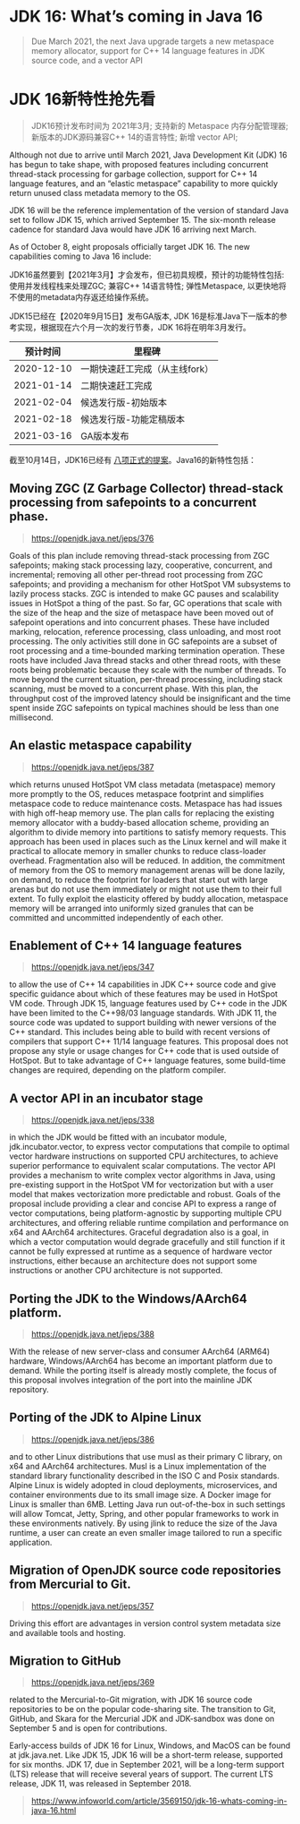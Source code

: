 # JDK 16: What’s coming in Java 16

> Due March 2021, the next Java upgrade targets a new metaspace memory allocator, support for C++ 14 language features in JDK source code, and a vector API

# JDK 16新特性抢先看

> JDK16预计发布时间为 2021年3月; 支持新的 Metaspace 内存分配管理器; 新版本的JDK源码兼容C++ 14的语言特性; 新增 vector API;

Although not due to arrive until March 2021, Java Development Kit (JDK) 16 has begun to take shape, with proposed features including concurrent thread-stack processing for garbage collection, support for C++ 14 language features, and an “elastic metaspace” capability to more quickly return unused class metadata memory to the OS.

JDK 16 will be the reference implementation of the version of standard Java set to follow JDK 15, which arrived September 15. The six-month release cadence for standard Java would have JDK 16 arriving next March.

As of October 8, eight proposals officially target JDK 16. The new capabilities coming to Java 16 include:

JDK16虽然要到【2021年3月】才会发布，但已初具规模，预计的功能特性包括: 使用并发线程栈来处理ZGC; 兼容C++ 14语言特性; 弹性Metaspace, 以更快地将不使用的metadata内存返还给操作系统。

JDK15已经在【2020年9月15日】发布GA版本, JDK 16是标准Java下一版本的参考实现，根据现在六个月一次的发行节奏，JDK 16将在明年3月发行。

| 预计时间     | 里程碑         |
| ----------- | ------------- |
| 2020-12-10  | 一期快速赶工完成（从主线fork） |
| 2021-01-14  | 二期快速赶工完成 |
| 2021-02-04  | 候选发行版-初始版本 |
| 2021-02-18  | 候选发行版-功能定稿版本 |
| 2021-03-16  | GA版本发布 |


截至10月14日，JDK16已经有 [八项正式的提案](https://openjdk.java.net/projects/jdk/16/)。Java16的新特性包括：


## Moving ZGC (Z Garbage Collector) thread-stack processing from safepoints to a concurrent phase.

> https://openjdk.java.net/jeps/376

Goals of this plan include removing thread-stack processing from ZGC safepoints; making stack processing lazy, cooperative, concurrent, and incremental; removing all other per-thread root processing from ZGC safepoints; and providing a mechanism for other HotSpot VM subsystems to lazily process stacks. ZGC is intended to make GC pauses and scalability issues in HotSpot a thing of the past. So far, GC operations that scale with the size of the heap and the size of metaspace have been moved out of safepoint operations and into concurrent phases. These have included marking, relocation, reference processing, class unloading, and most root processing. The only activities still done in GC safepoints are a subset of root processing and a time-bounded marking termination operation. These roots have included Java thread stacks and other thread roots, with these roots being problematic because they scale with the number of threads. To move beyond the current situation, per-thread processing, including stack scanning, must be moved to a concurrent phase. With this plan, the throughput cost of the improved latency should be insignificant and the time spent inside ZGC safepoints on typical machines should be less than one millisecond.

## An elastic metaspace capability

> https://openjdk.java.net/jeps/387

which returns unused HotSpot VM class metadata (metaspace) memory more promptly to the OS, reduces metaspace footprint and simplifies metaspace code to reduce maintenance costs. Metaspace has had issues with high off-heap memory use. The plan calls for replacing the existing memory allocator with a buddy-based allocation scheme, providing an algorithm to divide memory into partitions to satisfy memory requests. This approach has been used in places such as the Linux kernel and will make it practical to allocate memory in smaller chunks to reduce class-loader overhead. Fragmentation also will be reduced. In addition, the commitment of memory from the OS to memory management arenas will be done lazily, on demand, to reduce the footprint for loaders that start out with large arenas but do not use them immediately or might not use them to their full extent. To fully exploit the elasticity offered by buddy allocation, metaspace memory will be arranged into uniformly sized granules that can be committed and uncommitted independently of each other.

## Enablement of C++ 14 language features

> https://openjdk.java.net/jeps/347

to allow the use of C++ 14 capabilities in JDK C++ source code and give specific guidance about which of these features may be used in HotSpot VM code. Through JDK 15, language features used by C++ code in the JDK have been limited to the C++98/03 language standards. With JDK 11, the source code was updated to support building with newer versions of the C++ standard. This includes being able to build with recent versions of compilers that support C++ 11/14 language features. This proposal does not propose any style or usage changes for C++ code that is used outside of HotSpot. But to take advantage of C++ language features, some build-time changes are required, depending on the platform compiler.

## A vector API in an incubator stage

> https://openjdk.java.net/jeps/338

in which the JDK would be fitted with an incubator module, jdk.incubator.vector, to express vector computations that compile to optimal vector hardware instructions on supported CPU architectures, to achieve superior performance to equivalent scalar computations. The vector API provides a mechanism to write complex vector algorithms in Java, using pre-existing support in the HotSpot VM for vectorization but with a user model that makes vectorization more predictable and robust. Goals of the proposal include providing a clear and concise API to express a range of vector computations, being platform-agnostic by supporting multiple CPU architectures, and offering reliable runtime compilation and performance on x64 and AArch64 architectures. Graceful degradation also is a goal, in which a vector computation would degrade gracefully and still function if it cannot be fully expressed at runtime as a sequence of hardware vector instructions, either because an architecture does not support some instructions or another CPU architecture is not supported.


## Porting the JDK to the Windows/AArch64 platform.

> https://openjdk.java.net/jeps/388

With the release of new server-class and consumer AArch64 (ARM64) hardware, Windows/AArch64 has become an important platform due to demand. While the porting itself is already mostly complete, the focus of this proposal involves integration of the port into the mainline JDK repository.


## Porting of the JDK to Alpine Linux

> https://openjdk.java.net/jeps/386

and to other Linux distributions that use musl as their primary C library, on x64 and AArch64 architectures. Musl is a Linux implementation of the standard library functionality described in the ISO C and Posix standards. Alpine Linux is widely adopted in cloud deployments, microservices, and container environments due to its small image size. A Docker image for Linux is smaller than 6MB. Letting Java run out-of-the-box in such settings will allow Tomcat, Jetty, Spring, and other popular frameworks to work in these environments natively. By using jlink to reduce the size of the Java runtime, a user can create an even smaller image tailored to run a specific application.

## Migration of OpenJDK source code repositories from Mercurial to Git.

> https://openjdk.java.net/jeps/357

Driving this effort are advantages in version control system metadata size and available tools and hosting.

## Migration to GitHub

> https://openjdk.java.net/jeps/369

related to the Mercurial-to-Git migration, with JDK 16 source code repositories to be on the popular code-sharing site. The transition to Git, GitHub, and Skara for the Mercurial JDK and JDK-sandbox was done on September 5 and is open for contributions.  

Early-access builds of JDK 16 for Linux, Windows, and MacOS can be found at jdk.java.net. Like JDK 15, JDK 16 will be a short-term release, supported for six months. JDK 17, due in September 2021, will be a long-term support (LTS) release that will receive several years of support. The current LTS release, JDK 11, was released in September 2018.






> https://www.infoworld.com/article/3569150/jdk-16-whats-coming-in-java-16.html
